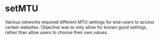 # setMTU
Various networks required different MTU settings for end-users to access certain websites. Objective was to only allow for known good settings, rather than allow users to choose their own values.
